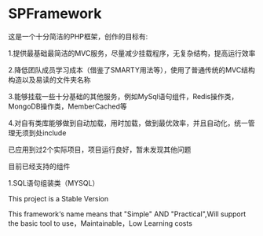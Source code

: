 SPFramework
============

这是一个十分简洁的PHP框架，创作的目标有:

1.提供最基础最简洁的MVC服务，尽量减少挂载程序，无复杂结构，提高运行效率

2.降低团队成员学习成本（借鉴了SMARTY用法等），使用了普通传统的MVC结构构造以及易读的文件夹名称

3.能够挂载一些十分基础的其他服务，例如MySql语句组件，Redis操作类，MongoDB操作类，MemberCached等

4.对自有类库能够做到自动加载，用时加载，做到最优效率，并且自动化，统一管理无须到处include
 
已应用到过2个实际项目，项目运行良好，暂未发现其他问题

目前已经支持的组件

1.SQL语句组装类（MYSQL）

This project is a Stable Version

This framework‘s name means that "Simple" AND "Practical",Will support the basic tool to use，Maintainable，Low Learning costs

